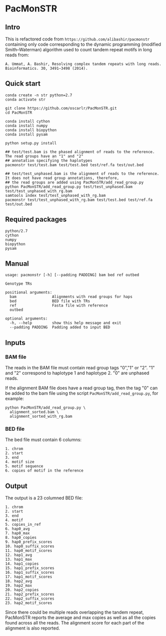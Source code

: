 # PacMonSTR
## Intro
This is refactored code from ```https://github.com/alibashir/pacmonstr``` containing only code corresponding to the dynamic programming (modified Smith–Waterman) algorithm used to count tandem repeat motifs in long reads from:
```
A. Ummat, A. Bashir, Resolving complex tandem repeats with long reads. 
Bioinformatics. 30, 3491–3498 (2014).
```

## Quick start
```
conda create -n str python=2.7
conda activate str

git clone https://github.com/oscarlr/PacMonSTR.git
cd PacMonSTR

conda install cython
conda install numpy
conda install biopython
conda install pysam

python setup.py install

## test/test.bam is the phased alignment of reads to the reference. The read groups have an "1" and "2" 
## annotation specifying the haplotypes
pacmonstr test/test.bam test/test.bed test/ref.fa test/out.bed

## test/test_unphased.bam is the alignment of reads to the reference. It does not have read group annotations, therefore, 
## the read groups are added using PacMonSTR/add_read_group.py 
python PacMonSTR/add_read_group.py test/test_unphased.bam test/test_unphased_with_rg.bam
samtools index test/test_unphased_with_rg.bam
pacmonstr test/test_unphased_with_rg.bam test/test.bed test/ref.fa test/out.bed
```

## Required packages
```
python/2.7
cython
numpy
biopython
pysam
```

## Manual
```
usage: pacmonstr [-h] [--padding PADDING] bam bed ref outbed

Genotype TRs

positional arguments:
  bam                Alignments with read groups for haps
  bed                BED file with TRs
  ref                Fasta file with reference
  outbed

optional arguments:
  -h, --help         show this help message and exit
  --padding PADDING  Padding added to input BED
  ```
## Inputs
### BAM file
The reads in the BAM file must contain read group tags "0","1" or "2". "1" and "2" correspond to haplotype 1 and haplotype 2. "0" are unphased reads.

If the alignment BAM file does have a read group tag, then the tag "0" can be added to the bam file using the script `PacMonSTR/add_read_group.py`, for example:
```
python PacMonSTR/add_read_group.py \
  alignment_sorted.bam \
  alignment_sorted_with_rg.bam
```
### BED file
The bed file must contain 6 columns:
```
1. chrom
2. start
3. end
4. motif size
5. motif sequence
6. copies of motif in the reference
```

## Output
The output is a 23 columned BED file:
```
1. chrom
2. start
3. end
4. motif
5. copies_in_ref
6. hap0_avg
7. hap0_max
8. hap0_copies
9. hap0_prefix_scores
10. hap0_suffix_scores
11. hap0_motif_scores
12. hap1_avg
13. hap1_max
14. hap1_copies
15. hap1_prefix_scores
16. hap1_suffix_scores
17. hap1_motif_scores
18. hap2_avg
19. hap2_max
20. hap2_copies
21. hap2_prefix_scores
22. hap2_suffix_scores
23. hap2_motif_scores
```
Since there could be multiple reads overlapping the tandem repeat, PacMonSTR reports the average and max copies as well as all the copies found across all the reads. The alignment score for each part of the alignment is also reported.
